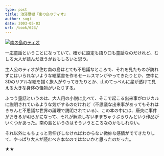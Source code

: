 ```yaml
---
type: post
title: 池澤夏樹『南の島のティオ』
author: sugi
date: 2003-05-03
url: /book/623/
---
```

<a href="http://www.amazon.co.jp/exec/obidos/ASIN/4167561026/chezsugi-22/ref=nosim/" onclick="_gaq.push(['_trackEvent', 'outbound-article', 'http://www.amazon.co.jp/exec/obidos/ASIN/4167561026/chezsugi-22/ref=nosim/', '']);" name="amazletlink" target="_blank"><img src="http://i0.wp.com/ec2.images-amazon.com/images/I/51ARY9QTB4L.SL160.jpg?w=660" alt="南の島のティオ" class="alignleft" data-recalc-dims="1" /></a>

一応童話ということになっていて、確かに設定も語り口も童話なのだけれど、むしろ大人が読んだほうがおもしろいと思う。

主人公のティオが住む南の島はとても不思議なところで、それを見たものが訪れずにはいられないような絵葉書を作るセールスマンがやってきたりとか、空中に3Dのリアルな絵を描く旅人がやってきたりとか、山のてっぺんに星が透けて見える大きな身体の怪物がいたりする。

ふつう童話というのは、大人用の小説に比べて、そこで起こる出来事がロジカルに説明されているような気がするのだけれど（不思議な出来事があってもそれはきちんと不思議な世界の論理で説明されている）、この本の中には、唐突に事件がおきるか明らかになって、それが解決しないままちゅうぶらりんという作品がいくつかあった。南の島というのはそういうところなのかもしれない。

それ以外にもちょっと背伸びしなければわからない微妙な感情がでてきたりして、やっぱり大人が読むべき本なのではないかと思ったのだった。

★★

